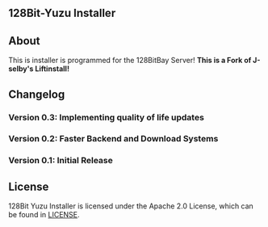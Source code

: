 128Bit-Yuzu Installer
-------

## About
This is installer is programmed for the 128BitBay Server!
**This is a Fork of J-selby's Liftinstall!**

## Changelog
### Version 0.3: Implementing quality of life updates
### Version 0.2: Faster Backend and Download Systems
### Version 0.1: Initial Release

License
-------

128Bit Yuzu Installer is licensed under the Apache 2.0 License, which can be found in [LICENSE](LICENSE).
